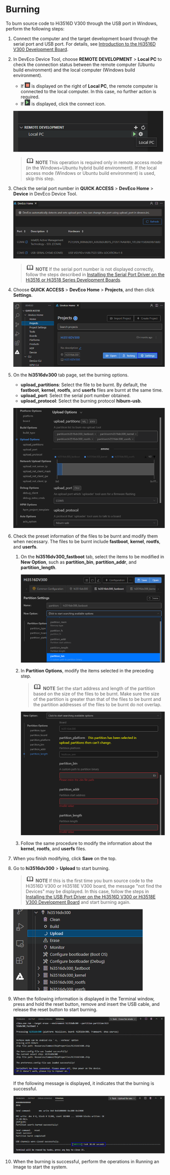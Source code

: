 # Burning


To burn source code to Hi3516D V300 through the USB port in Windows, perform the following steps:


1. Connect the computer and the target development board through the serial port and USB port. For details, see [Introduction to the Hi3516D V300 Development Board](https://gitee.com/openharmony/docs/blob/master/en/device-dev/quick-start/quickstart-lite-introduction-hi3516.md).

2. In DevEco Device Tool, choose **REMOTE DEVELOPMENT** > **Local PC** to check the connection status between the remote computer (Ubuntu build environment) and the local computer (Windows build environment).

   - If ![en-us_image_0000001261315939](figures/en-us_image_0000001261315939.png) is displayed on the right of **Local PC**, the remote computer is connected to the local computer. In this case, no further action is required.
   - If ![en-us_image_0000001261515989](figures/en-us_image_0000001261515989.png) is displayed, click the connect icon.

   ![en-us_image_0000001261395999](figures/en-us_image_0000001261395999.png)

   > ![icon-note.gif](public_sys-resources/icon-note.gif) **NOTE**
   > This operation is required only in remote access mode (in the Windows+Ubuntu hybrid build environment). If the local access mode (Windows or Ubuntu build environment) is used, skip this step.

3. Check the serial port number in **QUICK ACCESS** > **DevEco Home** > **Device** in DevEco Device Tool.

   ![en-us_image_0000001216516128](figures/en-us_image_0000001216516128.png)

   > ![icon-note.gif](public_sys-resources/icon-note.gif) **NOTE**
   > If the serial port number is not displayed correctly, follow the steps described in [Installing the Serial Port Driver on the Hi3516 or Hi3518 Series Development Boards](https://device.harmonyos.com/en/docs/documentation/guide/hi3516_hi3518-drivers-0000001050743695).

4. Choose **QUICK ACCESS** > **DevEco Home** > **Projects**, and then click **Settings**.

   ![en-us_image_0000001198566364](figures/en-us_image_0000001198566364.png)

5. On the **hi3516dv300** tab page, set the burning options.

   - **upload_partitions**: Select the file to be burnt. By default, the **fastboot**, **kernel**, **rootfs**, and **userfs** files are burnt at the same time.
   - **upload_port**: Select the serial port number obtained.
   - **upload_protocol**: Select the burning protocol **hiburn-usb**.

   ![en-us_image_0000001223190441](figures/en-us_image_0000001223190441.png)

6. Check the preset information of the files to be burnt and modify them when necessary. The files to be burnt include **fastboot**, **kernel**, **rootfs**, and **userfs**.

   1. On the **hi3516dv300_fastboot** tab, select the items to be modified in **New Option**, such as **partition_bin**, **partition_addr**, and **partition_length**.

       ![en-us_image_0000001198889702](figures/en-us_image_0000001198889702.png)

   2. In **Partition Options**, modify the items selected in the preceding step.

       > ![icon-note.gif](public_sys-resources/icon-note.gif) **NOTE**
       > Set the start address and length of the partition based on the size of the files to be burnt. Make sure the size of the partition is greater than that of the files to be burnt and the partition addresses of the files to be burnt do not overlap.

       ![en-us_image_0000001243290907](figures/en-us_image_0000001243290907.png)

   3. Follow the same procedure to modify the information about the **kernel**, **rootfs**, and **userfs** files.

7. When you finish modifying, click **Save** on the top.

8. Go to **hi3516dv300** > **Upload** to start burning.

   > ![icon-note.gif](public_sys-resources/icon-note.gif) **NOTE**
   > If this is the first time you burn source code to the Hi3516D V300 or Hi3518E V300 board, the message "not find the Devices" may be displayed. In this case, follow the steps in [Installing the USB Port Driver on the Hi3516D V300 or Hi3518E V300 Development Board](https://device.harmonyos.com/en/docs/documentation/guide/usb_driver-0000001058690393) and start burning again.

   ![en-us_image_0000001267231481](figures/en-us_image_0000001267231481.png)

9. When the following information is displayed in the Terminal window, press and hold the reset button, remove and insert the USB cable, and release the reset button to start burning.

   ![en-us_image_0000001114129426](figures/en-us_image_0000001114129426.png)

   If the following message is displayed, it indicates that the burning is successful.

   ![en-us_image_0000001160649343](figures/en-us_image_0000001160649343.png)

10. When the burning is successful, perform the operations in Running an Image to start the system.
